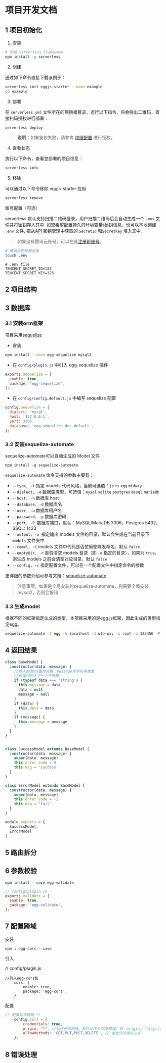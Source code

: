 # 项目开发文档

## 1 项目初始化

1. 安装

```bash
# 安装 Serverless Framework
npm install -g serverless
```

2. 创建

通过如下命令直接下载该例子：

```bash
serverless init eggjs-starter --name example
cd example
```

3. 部署

在 `serverless.yml` 文件所在的项目根目录，运行以下指令，将会弹出二维码，直接扫码授权进行部署：

```bash
serverless deploy
```

> **说明**：如果鉴权失败，请参考 [权限配置](https://cloud.tencent.com/document/product/1154/43006) 进行授权。

4. 查看状态

执行以下命令，查看您部署的项目信息：

```bash
serverless info
```

5. 移除

可以通过以下命令移除 eggjs-starter 应用

```bash
serverless remove
```

账号配置（可选）

serverless 默认支持扫描二维码登录，用户扫描二维码后会自动生成一个 `.env` 文件并将密钥存入其中.
如您希望配置持久的环境变量/秘钥信息，也可以本地创建 `.env` 文件, 
把从[API 密钥管理](https://console.cloud.tencent.com/cam/capi)中获取的 `SecretId` 和`SecretKey` 填入其中.

> 如果没有腾讯云账号，可以在此[注册新账号](https://cloud.tencent.com/register)。

```bash
# 腾讯云的配置信息
touch .env
```

```
# .env file
TENCENT_SECRET_ID=123
TENCENT_SECRET_KEY=123
```

## 2 项目结构

## 3 数据库

### 3.1 安装orm框架

项目采用[sequelize](http://docs.sequelizejs.com/) 

- 安装

```bash
npm install --save egg-sequelize mysql2
```

- 在 `config/plugin.js` 中引入 egg-sequelize 插件

```javascript
exports.sequelize = {
  enable: true,
  package: 'egg-sequelize',
};
```

- 在 `config/config.default.js` 中编写 sequelize 配置

```javascript
config.sequelize = {
  dialect: 'mysql',
  host: '127.0.0.1',
  port: 3306,
  database: 'egg-sequelize-doc-default',
};
```

### 3.2 安装sequelize-automate

sequelize-automate可以自动生成的 Model 文件

```
npm install -g sequelize-automate
```

`sequelize-automate` 命令支持的参数主要有：

- `--type, -t` 指定 models 代码风格，当前可选值：`js` `ts` `egg` `midway`
- `--dialect, -e` 数据库类型，可选值：`mysql` `sqlite` `postgres` `mssql` `mariadb`
- `--host, -h` 数据库 host
- `--database, -d` 数据库名
- `--user, -u` 数据库用户名
- `--password, -p` 数据库密码
- `--port, -P `数据库端口，默认：MySQL/MariaDB 3306，Postgres 5432，SSQL: 1433
- `--output, -o `指定输出 models 文件的目录，默认会生成在当前目录下 `models` 文件夹中
- `--camel, -C` models 文件中代码是否使用驼峰发命名，默认 `false`
- `--emptyDir, -r` 是否清空 models 目录（即 `-o` 指定的目录），如果为 `true`，则生成 models 之前会清空对应目录，默认 `false`
- `--config, -c` 指定配置文件，可以在一个配置文件中指定命令的参数

更详细的参数介绍可参考文档：[sequelize-automate](https://github.com/nodejh/sequelize-automate#command-line) 

> 注意事项，如果是全局安装的sequelize-automate，则需要全局安装mysql2，否则会报错

### 3.3 生成model

根据不同的框架指定生成的类型，本项目采用的是egg.js框架，因此生成的类型指定egg。

```bash
sequelize-automate -t egg -h localhost -d ufo-nav -u root -p 123456 -P 3306 -e mysql -o app/model
```

## 4 返回结果

```javascript
class BaseModel {
  constructor(data, message) {
    //传入的data要为对象，message为字符串类型
    //假设只传入了一个字符串
    if (typeof data === 'string') {
      this.message = data
      data = null
      message = null
    }
    if (data) {
      this.data = data
    }
    if (message) {
      this.message = message
    }
  }
}


class SuccessModel extends BaseModel {
  constructor(data, message) {
    super(data, message)
    this.error_code = 0
    this.msg = 'success'
  }
}

class ErrorModel extends BaseModel {
  constructor(data, message) {
    super(data, message)
    this.error_code = -1
    this.msg = "fail"
  }
}

module.exports = {
  SuccessModel,
  ErrorModel
}
```

## 5 路由拆分

## 6 参数校验

```
npm install --save egg-validate
```

```JavaScript
// config/plugin.js
exports.validate = {
  enable: true,
  package: 'egg-validate',
};
```

## 7 配置跨域

安装

```
npm i egg-cors --save 
```

引入

// config/plugin.js

```
//引入egg-cors包
    cors: {
        enable: true,
        package: 'egg-cors',
    }
```

配置

```javascript
/* 配置允许跨域 */
    config.cors = {
        credentials: true,
        origin: "*", //允许任何跨域，若只允许个别IP跨域，则：origin:['http://localhost:8080']
        allowMethods: 'GET,PUT,POST,DELETE', // 被允许的请求方式
    };
```

## 8 错误处理